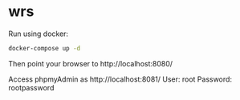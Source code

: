# wrs

Run using docker:
```sh
docker-compose up -d
```

Then point your browser to http://localhost:8080/

Access phpmyAdmin as http://localhost:8081/
User: root
Password: rootpassword
